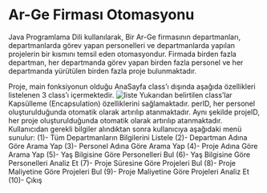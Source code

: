 # Ar-Ge Firması Otomasyonu

Java Programlama Dili kullanılarak, Bir Ar-Ge firmasının departmanları, departmanlarda görev yapan personelleri ve departmanlarda yapılan projelerin bir kısmını temsil eden otomasyondur. Firmada birden fazla departman, her departmanda görev yapan birden fazla personel ve her departmanda yürütülen birden fazla proje bulunmaktadır.

Proje, main fonksiyonun olduğu AnaSayfa class’ı dışında aşağıda özellikleri listelenen 3 class’ı içermektedir.
![liste](https://github.com/nnurrs/Ar-Ge_Firmasi_Otomasyon/assets/96475696/75a72fec-3713-4685-b0a4-e1f1efda2e9d)
Yukarıdan belirtilen class’lar Kapsülleme (Encapsulation) özelliklerini sağlamaktadır. perID, her personel oluşturulduğunda otomatik olarak artırılıp atanmaktadır. Aynı şekilde projeID, her proje oluşturulduğunda otomatik olarak artırılıp atanmaktadır.
Kullanıcıdan gerekli bilgiler alındıktan sonra kullanıcıya aşağıdaki menü sunulur:
(1)- Tüm Departmanların Bilgilerini Listele
(2)- Departman Adına Göre Arama Yap
(3)- Personel Adına Göre Arama Yap
(4)- Proje Adına Göre Arama Yap
(5)- Yaş Bilgisine Göre Personelleri Bul
(6)- Yaş Bilgisine Göre Personelleri Analiz Et
(7)- Proje Süresine Göre Projeleri Bul
(8)- Proje Maliyetine Göre Projeleri Bul
(9)- Proje Maliyetine Göre Projeleri Analiz Et
(10)- Çıkış
